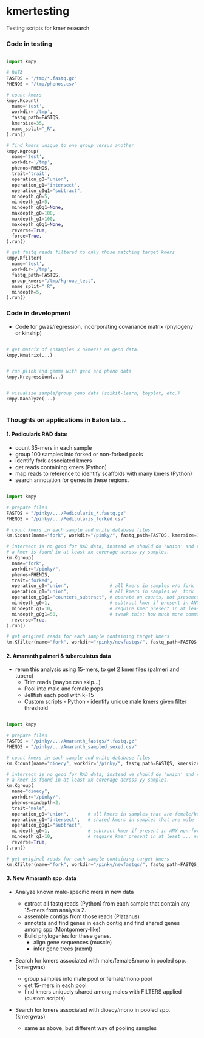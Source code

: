 # kmertesting
Testing scripts for kmer research


### Code in testing
```python

import kmpy

# DATA
FASTQS = "/tmp/*.fastq.gz"
PHENOS = "/tmp/phenos.csv"

# count kmers
kmpy.Kcount(
  name='test', 
  workdir='/tmp', 
  fastq_path=FASTQS, 
  kmersize=35, 
  name_split="_R",
).run()

# find kmers unique to one group versus another
kmpy.Kgroup(
  name='test', 
  workdir='/tmp', 
  phenos=PHENOS,
  trait='trait',
  operation_g0="union",
  operation_g1="intersect", 
  operation_g0g1="subtract",
  mindepth_g0=5,
  mindepth_g1=5,
  mindepth_g0g1=None,
  maxdepth_g0=100,
  maxdepth_g1=100,
  maxdepth_g0g1=None,
  reverse=True,
  force=True,
).run()

# get fastq reads filtered to only those matching target kmers
kmpy.Kfilter(
  name='test',
  workdir='/tmp',
  fastq_path=FASTQS,
  group_kmers="/tmp/kgroup_test",
  name_split="_R",
  mindepth=5,
).run()  

```

### Code in development

  - Code for gwas/regression, incorporating covariance matrix (phylogeny or kinship)
```python

# get matrix of (nsamples x nkmers) as geno data.
kmpy.Kmatrix(...)


# run plink and gemma with geno and pheno data
kmpy.Kregression(...)


# visualize sample/group geno data (scikit-learn, toyplot, etc.)
kmpy.Kanalyze(...)



```


### Thoughts on applications in Eaton lab...

#### 1. Pedicularis RAD data:
  - count 35-mers in each sample
  - group 100 samples into forked or non-forked pools
  - identify fork-associated kmers 
  - get reads containing kmers (Python)
  - map reads to reference to identify scaffolds with many kmers (Python)
  - search annotation for genes in these regions.

```python

import kmpy

# prepare files
FASTQS = "/pinky/.../Pedicularis_*.fastq.gz"
PHENOS = "/pinky/.../Pedicularis_forked.csv"

# count kmers in each sample and write database files
km.Kcount(name="fork", workdir="/pinky/", fastq_path=FASTQS, kmersize=35, name_split="_R").run()

# intersect is no good for RAD data, instead we should do 'union' and require that 
# a kmer is found in at least xx coverage across yy samples.
km.Kgroup(
  name="fork", 
  workdir="/pinky/", 
  phenos=PHENOS,
  trait="forked", 
  operation_g0="union",               # all kmers in samples w/o fork
  operation_g1="union",               # all kmers in samples w/  fork
  operation_g0g1="counters_subtract", # operate on counts, not presence/absence
  mindepth_g0=1,                      # subtract kmer if present in ANY non-fork
  mindepth_g1=10,                     # require kmer present in at least ... nsamples
  mindepth_g0g1=50,                   # tweak this: how much more common is kmer in 1 than 0?
  reverse=True,
).run()

# get original reads for each sample containing target kmers
km.Kfilter(name="fork", workdir="/pinky/newfastqs/", fastq_path=FASTQS, name_split="_R").run()

```



#### 2. Amaranth palmeri & tuberculatus data
- rerun this analysis using 15-mers, to get 2 kmer files (palmeri and tuberc)
  - Trim reads (maybe can skip...)
  - Pool into male and female pops
  - Jellfish each pool with k=15
  - Custom scripts - Python - identify unique male kmers given filter threshold


```python

import kmpy

# prepare files
FASTQS = "/pinky/.../Amaranth_fastqs/*.fastq.gz"
PHENOS = "/pinky/.../Amaranth_sampled_sexed.csv"

# count kmers in each sample and write database files
km.Kcount(name="dioecy", workdir="/pinky/", fastq_path=FASTQS, kmersize=35, name_split="_R").run()

# intersect is no good for RAD data, instead we should do 'union' and require that 
# a kmer is found in at least xx coverage across yy samples.
km.Kgroup(
  name="dioecy", 
  workdir="/pinky/", 
  phenos=mindepth=2, 
  trait="male", 
  operation_g0="union",       # all kmers in samples that are female/hermaph.
  operation_g1="intersect",   # shared kmers in samples that are male
  operation_g0g1="subtract",
  mindepth_g0=1,              # subtract kmer if present in ANY non-fork
  mindepth_g1=10,             # require kmer present in at least ... nsamples
  reverse=True,
).run()

# get original reads for each sample containing target kmers
km.Kfilter(name="fork", workdir="/pinky/newfastqs/", fastq_path=FASTQS, name_split="_R").run()

```
  
  
  
#### 3. New Amaranth spp. data

- Analyze known male-specific mers in new data
  - extract all fastq reads (Python) from each sample that contain any 15-mers from analysis 2.
  - assemble contigs from those reads (Platanus)
  - annotate and find genes in each contig and find shared genes among spp (Montgomery-like)
  - Build phylogenies for these genes.
      - align gene sequences (muscle)
      - infer gene trees (raxml)


- Search for kmers associated with male/female&mono in pooled spp. (kmergwas)
  - group samples into male pool or female/mono pool
  - get 15-mers in each pool
  - find kmers uniquely shared among males with FILTERS applied (custom scripts)
  
  
- Search for kmers associated with dioecy/mono in pooled spp. (kmergwas)
  - same as above, but different way of pooling samples
  
  
